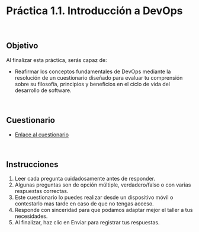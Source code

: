 # Práctica 1.1. Introducción a DevOps

<br/>

## Objetivo

Al finalizar esta práctica, serás capaz de: 
- Reafirmar los conceptos fundamentales de DevOps mediante la resolución de un cuestionario diseñado para evaluar tu comprensión sobre su filosofía, principios y beneficios en el ciclo de vida del desarrollo de software.

<br/>

## Cuestionario

* [Enlace al cuestionario](https://docs.google.com/forms/d/e/1FAIpQLScaPh543RH81Z_ti2ueamwPHTRzh8nK_rbd-nLcc0sCEOSMcw/viewform?usp=header)

<br/>

## Instrucciones

1. Leer cada pregunta cuidadosamente antes de responder.
2. Algunas preguntas son de opción múltiple, verdadero/falso o con varias respuestas correctas.
3. Este cuestionario lo puedes realizar desde un dispositivo móvil o contestarlo mas tarde en caso de que no tengas acceso.
4. Responde con sinceridad para que podamos adaptar mejor el taller a tus necesidades.
5. Al finalizar, haz clic en Enviar para registrar tus respuestas.  

